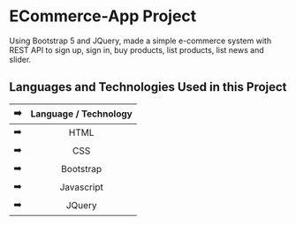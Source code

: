 # ECommerce-App Project


Using Bootstrap 5 and JQuery, made a simple e-commerce system with REST API to sign up, sign in, buy products, list products, list news and slider. 

## Languages and Technologies Used in this Project

| :arrow_right: | Language / Technology  |  
| ------------- |:-------------:|
| :arrow_right: | HTML | 
| :arrow_right: | CSS | 
| :arrow_right: | Bootstrap  |  
| :arrow_right: | Javascript  | 
| :arrow_right: | JQuery  | 